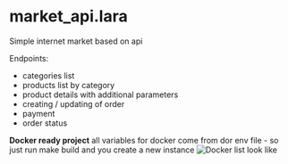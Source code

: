 # market_api.lara

Simple internet market based on api

Endpoints:
 - categories list 
 - products list by category 
 - product details with additional parameters 
 - creating / updating of order
  - payment 
  - order status


**Docker ready project**
all variables for docker come from dor env file - so just run make build and you create
a new instance 
![Docker list look like](http://i.imgur.com/07NdzIx.png)
